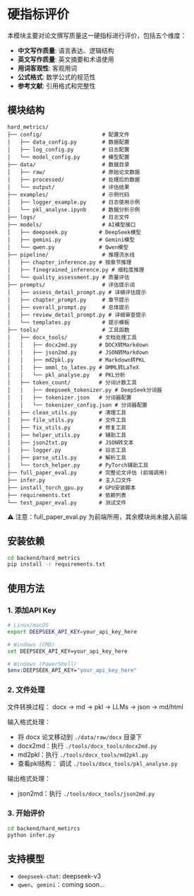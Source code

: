 # 硬指标评价

本模块主要对论文撰写质量这一硬指标进行评价，包括五个维度：
- **中文写作质量**: 语言表达、逻辑结构
- **英文写作质量**: 英文摘要和术语使用
- **用词客观性**: 客观用词
- **公式格式**: 数学公式的规范性
- **参考文献**: 引用格式和完整性

## 模块结构

```
hard_metrics/
├── config/                   # 配置文件
│   ├── data_config.py        # 数据配置
│   ├── log_config.py         # 日志配置
│   └── model_config.py       # 模型配置
├── data/                     # 数据目录
│   ├── raw/                  # 原始论文数据
│   ├── processed/            # 处理后的数据
│   └── output/               # 评估结果
├── examples/                 # 示例代码
│   ├── logger_example.py     # 日志使用示例
│   └── pkl_analyse.ipynb     # 数据分析示例
├── logs/                     # 日志文件
├── models/                   # AI模型接口
│   ├── deepseek.py          # DeepSeek模型
│   ├── gemini.py            # Gemini模型
│   └── qwen.py              # Qwen模型
├── pipeline/                 # 推理流水线
│   ├── chapter_inference.py # 按章节推理
│   ├── finegrained_inference.py # 细粒度推理
│   └── quality_assessment.py # 质量评估
├── prompts/                  # 评估提示词
│   ├── assess_detail_prompt.py # 详细评估提示
│   ├── chapter_prompt.py     # 章节提示
│   ├── overall_prompt.py     # 总体提示
│   ├── review_detail_prompt.py # 详细审查提示
│   └── templates.py          # 提示模板
├── tools/                    # 工具函数
│   ├── docx_tools/          # 文档处理工具
│   │   ├── docx2md.py       # DOCX转Markdown
│   │   ├── json2md.py       # JSON转Markdown
│   │   ├── md2pkl.py        # Markdown转PKL
│   │   ├── omml_to_latex.py # OMML转LaTeX
│   │   └── pkl_analyse.py   # PKL分析
│   ├── token_count/         # 分词计数工具
│   │   ├── deepseek_tokenizer.py # DeepSeek分词器
│   │   ├── tokenizer.json   # 分词器配置
│   │   └── tokenizer_config.json # 分词器配置
│   ├── clean_utils.py       # 清理工具
│   ├── file_utils.py        # 文件工具
│   ├── fix_utils.py         # 修复工具
│   ├── helper_utils.py      # 辅助工具
│   ├── json2txt.py          # JSON转文本
│   ├── logger.py            # 日志工具
│   ├── parse_utils.py       # 解析工具
│   └── torch_helper.py      # PyTorch辅助工具
├── full_paper_eval.py       # 完整论文评估 (前端调用)
├── infer.py                 # 主入口文件
├── install_torch_gpu.py     # GPU安装脚本
├── requirements.txt         # 依赖列表
└── test_paper_eval.py       # 测试文件
```

⚠️ 注意：full_paper_eval.py 为前端所用，其余模块尚未接入前端

## 安装依赖
```bash
cd backend/hard_metrics
pip install -r requirements.txt
```


## 使用方法

### 1. 添加API Key
```bash
# Linux/macOS
export DEEPSEEK_API_KEY=your_api_key_here

# Windows (CMD)
set DEEPSEEK_API_KEY=your_api_key_here

# Windows (PowerShell)
$env:DEEPSEEK_API_KEY="your_api_key_here"
```


### 2. 文件处理
文件转换过程：
docx -> md -> pkl -> LLMs -> json -> md/html

输入格式处理：
- 将 docx 论文移动到 `./data/raw/docx` 目录下
- docx2md：执行 `./tools/docx_tools/docx2md.py`
- md2pkl：执行 `./tools/docx_tools/md2pkl.py`
- 查看pkl结构： 调试 `./tools/docx_tools/pkl_analyse.py` 
  
输出格式处理：
- json2md：执行 `./tools/docx_tools/json2md.py`


### 3. 开始评价

```bash
cd backend/hard_metircs
python infer.py
```


## 支持模型

- `deepseek-chat`: deepseek-v3
- `qwen`、`gemini`：coming soon...
